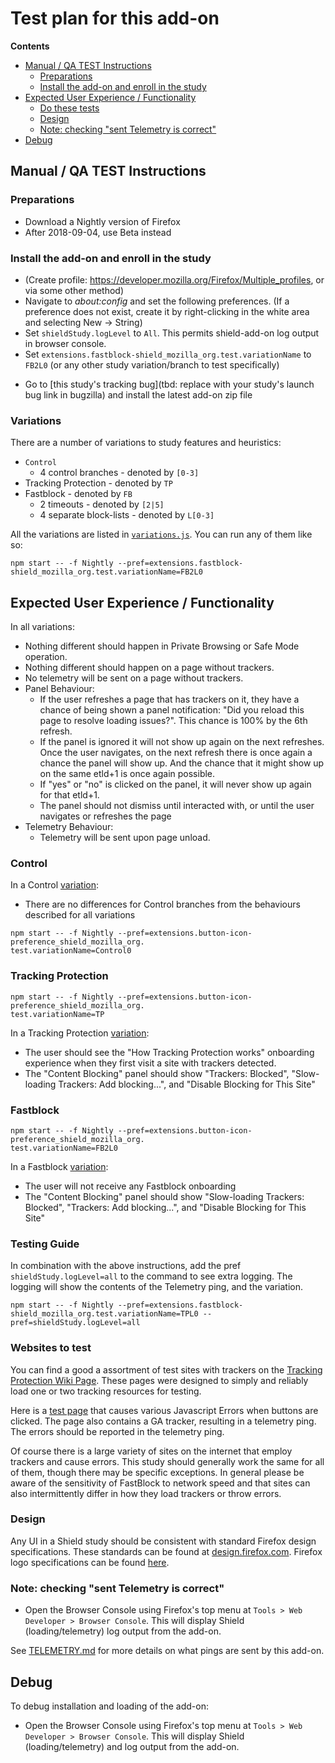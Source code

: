 # Test plan for this add-on

<!-- START doctoc generated TOC please keep comment here to allow auto update -->

<!-- DON'T EDIT THIS SECTION, INSTEAD RE-RUN doctoc TO UPDATE -->

**Contents**

* [Manual / QA TEST Instructions](#manual--qa-test-instructions)
  * [Preparations](#preparations)
  * [Install the add-on and enroll in the study](#install-the-add-on-and-enroll-in-the-study)
* [Expected User Experience / Functionality](#expected-user-experience--functionality)
  * [Do these tests](#do-these-tests)
  * [Design](#design)
  * [Note: checking "sent Telemetry is correct"](#note-checking-sent-telemetry-is-correct)
* [Debug](#debug)

<!-- END doctoc generated TOC please keep comment here to allow auto update -->

## Manual / QA TEST Instructions

### Preparations

* Download a Nightly version of Firefox
* After 2018-09-04, use Beta instead

### Install the add-on and enroll in the study

* (Create profile: <https://developer.mozilla.org/Firefox/Multiple_profiles>, or via some other method)
* Navigate to _about:config_ and set the following preferences. (If a preference does not exist, create it by right-clicking in the white area and selecting New -> String)
* Set `shieldStudy.logLevel` to `All`. This permits shield-add-on log output in browser console.
* Set `extensions.fastblock-shield_mozilla_org.test.variationName` to `FB2L0` (or any other study variation/branch to test specifically)
<!-- TODO: create a zip file with this add-on  -->
* Go to [this study's tracking bug](tbd: replace with your study's launch bug link in bugzilla) and install the latest add-on zip file

### Variations

There are a number of variations to study features and heuristics:

  * `Control`
    * 4 control branches - denoted by `[0-3]`
  * Tracking Protection - denoted by `TP`
  * Fastblock - denoted by `FB`
    * 2 timeouts - denoted by `[2|5]`
    * 4 separate block-lists - denoted by `L[0-3]`

All the variations are listed in
[`variations.js`](https://github.com/mozilla/FastBlockShield/blob/master/src/variations.js).
You can run any of them like so:

```
npm start -- -f Nightly --pref=extensions.fastblock-shield_mozilla_org.test.variationName=FB2L0
```

## Expected User Experience / Functionality

In all variations:

  * Nothing different should happen in Private Browsing or Safe Mode operation.
  * Nothing different should happen on a page without trackers.
  * No telemetry will be sent on a page without trackers.
  * Panel Behaviour:
    * If the user refreshes a page that has trackers on it, they have a chance of being shown
      a panel notification: "Did you reload this page to resolve loading issues?". This chance is 100% by the 6th refresh.
    * If the panel is ignored it will not show up again on the next refreshes. Once the user
      navigates, on the next refresh there is once again a chance the panel will show up. And the
      chance that it might show up on the same etld+1 is once again possible.
    * If "yes" or "no" is clicked on the panel, it will never show up again for that etld+1.
    * The panel should not dismiss until interacted with, or until the user navigates or refreshes
      the page
  * Telemetry Behaviour:
    * Telemetry will be sent upon page unload.

    
### Control
In a Control [variation](#variations):

  * There are no differences for Control branches from the behaviours described for all variations

```
npm start -- -f Nightly --pref=extensions.button-icon-preference_shield_mozilla_org.
test.variationName=Control0
```

### Tracking Protection

 ```
 npm start -- -f Nightly --pref=extensions.button-icon-preference_shield_mozilla_org.
 test.variationName=TP
 ```

 In a Tracking Protection [variation](#variations):

   * The user should see the "How Tracking Protection works" onboarding experience
     when they first visit a site with trackers detected.
   * The "Content Blocking" panel should show "Trackers: Blocked",
     "Slow-loading Trackers: Add blocking...", and "Disable Blocking for This
     Site"

### Fastblock

 ```
 npm start -- -f Nightly --pref=extensions.button-icon-preference_shield_mozilla_org.
 test.variationName=FB2L0
 ```

 In a Fastblock [variation](#variations):

   * The user will not receive any Fastblock onboarding
   * The "Content Blocking" panel should show "Slow-loading Trackers: Blocked",
     "Trackers: Add blocking...", and "Disable Blocking for This Site"

### Testing Guide

In combination with the above instructions, add the pref `shieldStudy.logLevel=all` to the command to see extra logging. The logging will show the contents of the Telemetry ping, and the variation.

```
npm start -- -f Nightly --pref=extensions.fastblock-shield_mozilla_org.test.variationName=TPL0 --pref=shieldStudy.logLevel=all
```

### Websites to test

You can find a good a assortment of test sites with trackers on the [Tracking Protection Wiki Page](https://wiki.mozilla.org/Security/Tracking_protection#QA). These pages were designed to simply and reliably load one or two tracking resources for testing.

Here is a [test page](https://mozilla.github.io/FastBlockShield/) that causes various Javascript Errors when buttons are clicked. The page also contains a GA tracker, resulting in a telemetry ping. The errors should be reported in the telemetry ping.

Of course there is a large variety of sites on the internet that employ trackers and cause errors. This study should generally work the same for all of them, though there may be specific exceptions. In general please be aware of the sensitivity of FastBlock to network speed and that sites can also intermittently differ in how they load trackers or throw errors.

### Design

Any UI in a Shield study should be consistent with standard Firefox design specifications. These standards can be found at [design.firefox.com](https://design.firefox.com/photon/welcome.html). Firefox logo specifications can be found [here](https://design.firefox.com/photon/visuals/product-identity-assets.html).

### Note: checking "sent Telemetry is correct"

* Open the Browser Console using Firefox's top menu at `Tools > Web Developer > Browser Console`. This will display Shield (loading/telemetry) log output from the add-on.

See [TELEMETRY.md](./TELEMETRY.md) for more details on what pings are sent by this add-on.

## Debug

To debug installation and loading of the add-on:

* Open the Browser Console using Firefox's top menu at `Tools > Web Developer > Browser Console`. This will display Shield (loading/telemetry) and log output from the add-on.
